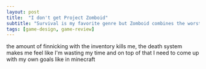 ```yaml
---
layout: post
title:  "I don't get Project Zomboid"
subtitle: "Survival is my favorite genre but Zomboid combines the worst of survival games and Minecraft"
tags: [game-design, game-review]
---
```



the amount of finnicking with the inventory kills me, the death system makes me feel like I'm wasting my time and on top of that I need to come up with my own goals like in minecraft
